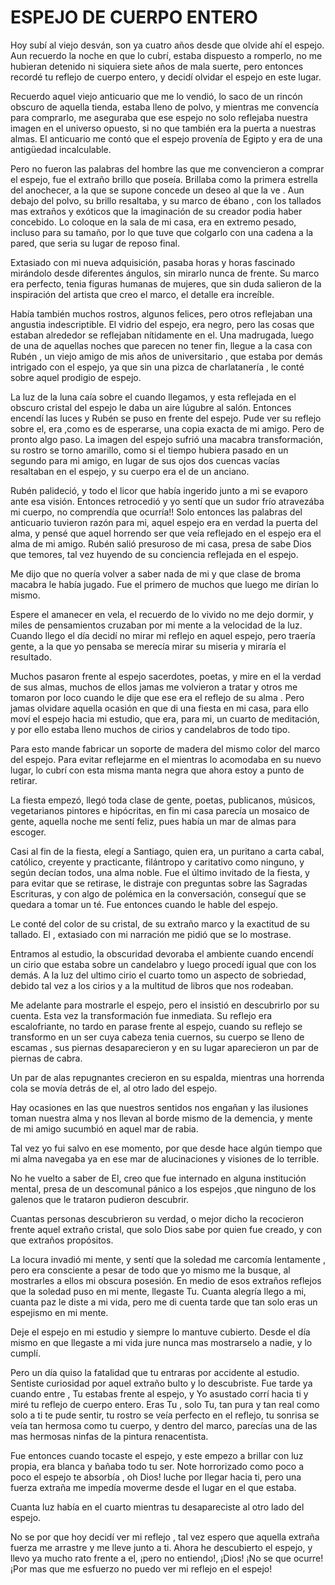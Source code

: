 # ESPEJO DE CUERPO ENTERO

Hoy subí al viejo desván, son ya cuatro años desde que olvide ahí el
espejo. Aun recuerdo la noche en que lo cubrí, estaba dispuesto a
romperlo, no me hubieran detenido ni siquiera siete años de mala
suerte, pero entonces recordé tu reflejo de cuerpo entero, y decidí
olvidar el espejo en este lugar.

Recuerdo aquel viejo anticuario que me lo vendió, lo saco de un rincón
obscuro de aquella tienda, estaba lleno de polvo, y mientras me
convencía para comprarlo, me aseguraba que ese espejo no solo reflejaba
nuestra imagen en el universo opuesto, si no que también era la puerta
a nuestras almas. El anticuario me contó que el espejo provenía de
Egipto y era de una antigüedad incalculable.

Pero no fueron las palabras del hombre las que me convencieron a
comprar el espejo, fue el extraño brillo que poseía. Brillaba como la
primera estrella del anochecer, a la que se supone concede un deseo al
que la ve . Aun debajo del polvo, su brillo resaltaba, y su marco de
ébano , con los tallados mas extraños y exóticos que la imaginación de
su creador podia haber concebido. Lo coloque en la sala de mi casa, era
en extremo pesado, incluso para su tamaño, por lo que tuve que colgarlo
con una cadena a la pared, que seria su lugar de reposo final.

Extasiado con mi nueva adquisición, pasaba horas y horas fascinado
mirándolo desde diferentes ángulos, sin mirarlo nunca de frente. Su
marco era perfecto, tenia figuras humanas de mujeres, que sin duda
salieron de la inspiración del artista que creo el marco, el detalle
era increíble.

Había también muchos rostros, algunos felices, pero otros reflejaban
una angustia indescriptible. El vidrio del espejo, era negro, pero las
cosas que estaban alrededor se reflejaban nítidamente en el. Una
madrugada, luego de una de aquellas noches que parecen no tener fin,
llegue a la casa con Rubén , un viejo amigo de mis años de
universitario , que estaba por demás intrigado con el espejo, ya que
sin una pizca de charlatanería , le conté sobre aquel prodigio de
espejo.

La luz de la luna caía sobre el cuando llegamos, y esta reflejada en el
obscuro cristal del espejo le daba un aire lúgubre al salón. Entonces
encendí las luces y Rubén se puso en frente del espejo. Pude ver su
reflejo sobre el, era ,como es de esperarse, una copia exacta de mi
amigo. Pero de pronto algo paso. La imagen del espejo sufrió una
macabra transformación, su rostro se torno amarillo, como si el tiempo
hubiera pasado en un segundo para mi amigo, en lugar de sus ojos dos
cuencas vacías resaltaban en el espejo, y su cuerpo era el de un
anciano.

Rubén palideció, y todo el licor que había ingerido junto a mi se
evaporo ante esa visión. Entonces retrocedió y yo sentí que un sudor
frío atravezába mi cuerpo, no comprendía que ocurría!! Solo entonces
las palabras del anticuario tuvieron razón para mi, aquel espejo era en
verdad la puerta del alma, y pensé que aquel horrendo ser que veía
reflejado en el espejo era el alma de mi amigo. Rubén salió presuroso
de mi casa, presa de sabe Dios que temores, tal vez huyendo de su
conciencia reflejada en el espejo.

Me dijo que no quería volver a saber nada de mi y que clase de broma
macabra le había jugado. Fue el primero de muchos que luego me dirían
lo mismo.

Espere el amanecer en vela, el recuerdo de lo vivido no me dejo dormir,
y miles de pensamientos cruzaban por mi mente a la velocidad de la luz.
Cuando llego el día decidí no mirar mi reflejo en aquel espejo, pero
traería gente, a la que yo pensaba se merecía mirar su miseria y
miraría el resultado.

Muchos pasaron frente al espejo sacerdotes, poetas, y mire en el la
verdad de sus almas, muchos de ellos jamas me volvieron a tratar y
otros me tomaron por loco cuando le dije que ese era el reflejo de su
alma . Pero jamas olvidare aquella ocasión en que di una fiesta en mi
casa, para ello moví el espejo hacia mi estudio, que era, para mi, un
cuarto de meditación, y por ello estaba lleno muchos de cirios y
candelabros de todo tipo.

Para esto mande fabricar un soporte de madera del mismo color del marco
del espejo. Para evitar reflejarme en el mientras lo acomodaba en su
nuevo lugar, lo cubrí con esta misma manta negra que ahora estoy a
punto de retirar.

La fiesta empezó, llegó toda clase de gente, poetas, publicanos,
músicos, vegetarianos pintores e hipócritas, en fin mi casa parecía un
mosaico de gente, aquella noche me sentí feliz, pues había un mar de
almas para escoger.

Casi al fin de la fiesta, elegí a Santiago, quien era, un puritano a
carta cabal, católico, creyente y practicante, filántropo y caritativo
como ninguno, y según decían todos, una alma noble.
Fue el último invitado de la fiesta, y para evitar que se retirase, le
distraje con preguntas sobre las Sagradas Escrituras, y con algo de
polémica en la conversación, conseguí que se quedara a tomar un té. Fue
entonces cuando le hable del espejo.

Le conté del color de su cristal, de su extraño marco y la exactitud de
su tallado. El , extasiado con mi narración me pidió que se lo
mostrase.

Entramos al estudio, la obscuridad devoraba el ambiente cuando encendí
un cirio que estaba sobre un candelabro y luego procedí igual que con
los demás. A la luz del ultimo cirio el cuarto tomo un aspecto de
sobriedad, debido tal vez a los cirios y a la multitud de libros que
nos rodeaban.

Me adelante para mostrarle el espejo, pero el insistió en descubrirlo
por su cuenta. Esta vez la transformación fue inmediata. Su reflejo era
escalofriante, no tardo en parase frente al espejo, cuando su reflejo
se transformo en un ser cuya cabeza tenia cuernos, su cuerpo se lleno
de escamas , sus piernas desaparecieron y en su lugar aparecieron un
par de piernas de cabra.

Un par de alas repugnantes crecieron en su espalda, mientras una
horrenda cola se movía detrás de el, al otro lado del espejo.

Hay ocasiones en las que nuestros sentidos nos engañan y las ilusiones
toman nuestra alma y nos llevan al borde mismo de la demencia, y mente
de mi amigo sucumbió en aquel mar de rabia.

Tal vez yo fui salvo en ese momento, por que desde hace algún tiempo
que mi alma navegaba ya en ese mar de alucinaciones y visiones de lo
terrible.

No he vuelto a saber de El, creo que fue internado en alguna
institución mental, presa de un descomunal pánico a los espejos ,que
ninguno de los galenos que le trataron pudieron descubrir.

Cuantas personas descubrieron su verdad, o mejor dicho la recocieron
frente aquel extraño cristal, que solo Dios sabe por quien fue creado,
y con que extraños propósitos.

La locura invadió mi mente, y sentí que la soledad me carcomía
lentamente , pero era consciente a pesar de todo que yo mismo me la
busque, al mostrarles a ellos mi obscura posesión. En medio de esos
extraños reflejos que la soledad puso en mi mente, llegaste Tu. Cuanta
alegría llego a mi, cuanta paz le diste a mi vida, pero me di cuenta
tarde que tan solo eras un espejismo en mi mente.

Deje el espejo en mi estudio y siempre lo mantuve cubierto. Desde el
día mismo en que llegaste a mi vida jure nunca mas mostrarselo a nadie,
y lo cumplí.

Pero un día quiso la fatalidad que tu entraras por accidente al
estudio. Sentiste curiosidad por aquel extraño bulto y lo descubriste.
Fue tarde ya cuando entre , Tu estabas frente al espejo, y Yo asustado
corrí hacia ti y miré tu reflejo de cuerpo entero. Eras Tu , solo Tu,
tan pura y tan real como solo a ti te pude sentir, tu rostro se veía
perfecto en el reflejo, tu sonrisa se veía tan hermosa como tu cuerpo,
y dentro del marco, parecías una de las mas hermosas ninfas de la
pintura renacentista.

Fue entonces cuando tocaste el espejo, y este empezo a brillar con luz
propia, era blanca y bañaba todo tu ser. Note horrorizado como poco a
poco el espejo te absorbía , oh Dios! luche por llegar hacia ti, pero
una fuerza extraña me impedía moverme desde el lugar en el que estaba.

Cuanta luz había en el cuarto mientras tu desapareciste al otro lado
del espejo.

No se por que hoy decidí ver mi reflejo , tal vez espero que aquella
extraña fuerza me arrastre y me lleve junto a ti. Ahora he descubierto
el espejo, y llevo ya mucho rato frente a el, ¡pero no entiendo!, ¡Dios!
¡No se que ocurre! ¡Por mas que me esfuerzo no puedo ver mi reflejo en el
espejo!